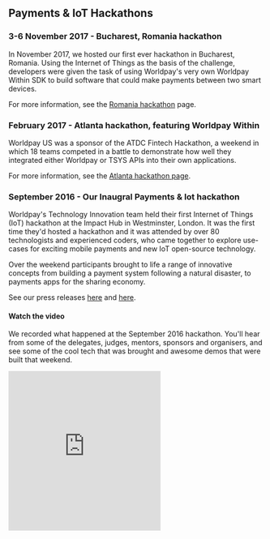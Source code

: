 ## Payments & IoT Hackathons

### 3-6 November 2017 - Bucharest, Romania hackathon

In November 2017, we hosted our first ever hackathon in Bucharest, Romania. Using the Internet of Things as the basis of the challenge, developers were given the task of using Worldpay's very own Worldpay Within SDK to build software that could make payments between two smart devices.

For more information, see the [Romania hackathon](romania-hackathon) page.

### February 2017 - Atlanta hackathon, featuring Worldpay Within

Worldpay US was a sponsor of the ATDC Fintech Hackathon, a weekend in which 18 teams competed in a battle to demonstrate how well they integrated either Worldpay or TSYS APIs into their own applications.

For more information, see the [Atlanta hackathon page](atdc).

### September 2016 - Our Inaugral Payments & Iot hackathon

Worldpay's Technology Innovation team held their first Internet of Things (IoT) hackathon at the Impact Hub in Westminster, London. It was the first time they'd hosted a hackathon and it was attended by over 80 technologists and experienced coders, who came together to explore use-cases for exciting mobile payments and new IoT open-source technology.

Over the weekend participants brought to life a range of innovative concepts from building a payment system following a natural disaster, to payments apps for the sharing economy.

See our press releases [here](http://www.worldpay.com/uk/about/media-centre/2016-08/worldpay-launches-internet-of-things-hackathon) and [here](http://www.worldpay.com/uk/about/media-centre/2016-09/worldpay-brings-payments-to-iot-with-first-ever-european-hackathon).
#### Watch the video
We recorded what happened at the September 2016 hackathon. You'll hear from some of the delegates, judges, mentors, sponsors and organisers, and see some of the cool tech that was brought and awesome demos that were built that weekend.

<iframe class="video" height="315" src="https://www.youtube.com/embed/Cav8yeurtOs" frameborder="0" allowfullscreen></iframe>
